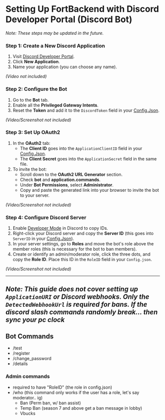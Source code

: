 # Setting Up FortBackend with Discord Developer Portal (Discord Bot)

*Note: These steps may be updated in the future.*

### Step 1: Create a New Discord Application
1. Visit [Discord Developer Portal](https://discord.com/developers/applications).
2. Click **New Application**.
3. Name your application (you can choose any name).

*(Video not included)*

### Step 2: Configure the Bot
1. Go to the **Bot** tab.
2. Enable all the **Privileged Gateway Intents**.
3. Reset the **Token** and add it to the `DiscordToken` field in your [Config.Json](https://github.com/zinx28/FortServer/blob/main/FortBackend/Resources/Config.json).

*(Video/Screenshot not included)*

### Step 3: Set Up OAuth2
1. In the **OAuth2** tab:
   - The **Client ID** goes into the `ApplicationClientID` field in your [Config.Json](https://github.com/zinx28/FortServer/blob/main/FortBackend/Resources/Config.json).
   - The **Client Secret** goes into the `ApplicationSecret` field in the same file.
2. To invite the bot:
   - Scroll down to the **OAuth2 URL Generator** section.
   - Check **bot** and **application.commands**.
   - Under **Bot Permissions**, select **Administrator**.
   - Copy and paste the generated link into your browser to invite the bot to your server.

*(Video/Screenshot not included)*

### Step 4: Configure Discord Server
1. Enable [Developer Mode](https://discord.com/developers/docs/activities/building-an-activity#enable-developer-mode-in-your-client) in Discord to copy IDs.
2. Right-click your Discord server and copy the **Server ID** (this goes into `ServerID` in your [Config.Json](https://github.com/zinx28/FortServer/blob/main/FortBackend/Resources/Config.json)).
3. In your server settings, go to **Roles** and move the bot's role above the member roles (this is necessary for the bot to ban members).
4. Create or identify an admin/moderator role, click the three dots, and copy the **Role ID**. Place this ID in the `RoleID` field in your `Config.json`.

*(Video/Screenshot not included)*

---

*Note: This guide does not cover setting up `ApplicationURI` or Discord webhooks. Only the `DetectedWebhookUrl` is required for bans.*
*If the discord slash commands randomly break... then sync your pc clock*
---

## Bot Commands
- /test
- /register
- /change_password
- /details

### Admin commands
- required to have "RoleID" (the role in config.json)
- /who (this command only works if the user has a role, let's say moderator.. ig)
   - Ban (Perm ban, w/ ban assist)
   - Temp Ban (season 7 and above get a ban message in lobby)
   - Vbucks